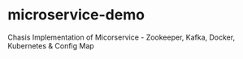 # microservice-demo
Chasis Implementation of Micorservice - Zookeeper, Kafka, Docker, Kubernetes &amp; Config Map
